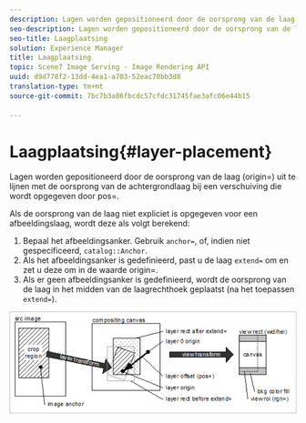 ```yaml
---
description: Lagen worden gepositioneerd door de oorsprong van de laag (origin=) uit te lijnen met de oorsprong van de achtergrondlaag bij een verschuiving die wordt opgegeven door pos=.
seo-description: Lagen worden gepositioneerd door de oorsprong van de laag (origin=) uit te lijnen met de oorsprong van de achtergrondlaag bij een verschuiving die wordt opgegeven door pos=.
seo-title: Laagplaatsing
solution: Experience Manager
title: Laagplaatsing
topic: Scene7 Image Serving - Image Rendering API
uuid: d9d778f2-13dd-4ea1-a703-52eac70bb3d8
translation-type: tm+mt
source-git-commit: 7bc7b3a86fbcdc57cfdc31745fae3afc06e44b15

---
```



# Laagplaatsing{#layer-placement}

Lagen worden gepositioneerd door de oorsprong van de laag (origin=) uit te lijnen met de oorsprong van de achtergrondlaag bij een verschuiving die wordt opgegeven door pos=.

Als de oorsprong van de laag niet expliciet is opgegeven voor een afbeeldingslaag, wordt deze als volgt berekend:

1. Bepaal het afbeeldingsanker. Gebruik `anchor=`, of, indien niet gespecificeerd, `catalog::Anchor`.
1. Als het afbeeldingsanker is gedefinieerd, past u de laag `extend=` om en zet u deze om in de waarde origin=.
1. Als er geen afbeeldingsanker is gedefinieerd, wordt de oorsprong van de laag in het midden van de laagrechthoek geplaatst (na het toepassen `extend=`).

![](assets/layerplacement.png)

